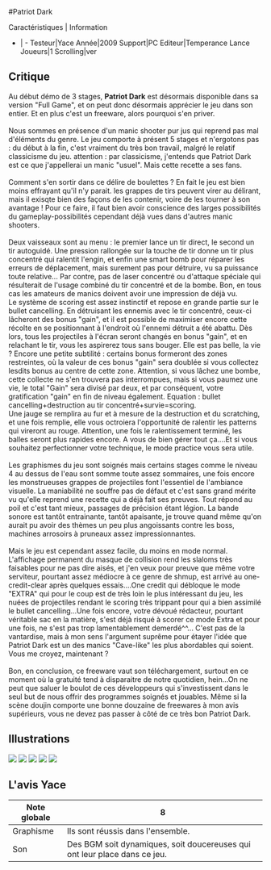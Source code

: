 #Patriot Dark

Caractéristiques | Information
- | -
Testeur|Yace
Année|2009
Support|PC
Editeur|Temperance Lance
Joueurs|1
Scrolling|ver

## Critique
Au début démo de 3 stages, <b>Patriot Dark</b> est désormais disponible dans sa version "Full  Game", et on peut donc désormais apprécier le jeu dans son entier. Et en plus c'est un freeware, alors pourquoi s'en priver.<br/><br/>Nous sommes en présence d'un manic shooter pur jus qui reprend pas mal d'éléments du genre. Le jeu comporte à présent 5 stages et n'ergotons pas : du début à la fin, c'est vraiment du très bon travail, malgré le relatif classicisme du jeu. attention : par classicisme, j'entends que Patriot Dark est ce que j'appellerai un manic "usuel". Mais cette recette a ses fans.<br/><br/>Comment s'en sortir dans ce délire de boulettes ? En fait le jeu est bien moins effrayant qu'il n'y parait. les grappes de tirs peuvent virer au délirant, mais il exisqte bien des façons de les contenir, voire de les tourner à son avantage ! Pour ce faire, il faut bien avoir conscience des larges possibilités du gameplay-possibilités cependant déjà vues dans d'autres manic shooters.<br/><br/>Deux vaisseaux sont au menu : le premier lance un tir direct, le second un tir autoguidé. Une pression rallongée sur la touche de tir donne un tir plus concentré qui ralentit l'engin, et enfin une smart bomb pour réparer les erreurs de déplacement, mais surement pas pour détruire, vu sa puissance toute relative... Par contre, pas de laser concentré ou d'attaque spéciale qui résulterait de l'usage combiné du tir concentré et de la bombe. Bon, en tous cas les amateurs de manics doivent avoir une impression de déjà vu.<br/>Le système de scoring est assez instinctif et repose en grande partie sur le bullet cancelling. En détruisant les ennemis avec le tir concentré, ceux-ci lâcheront des bonus "gain", et il est possible de maximiser encore cette récolte en se positionnant  à l'endroit où l'ennemi détruit a été abattu. Dès lors, tous les projectiles à l'écran seront changés en bonus "gain", et en relachant le tir, vous les aspirerez tous sans bouger. Elle est pas belle, la vie ? Encore une petite subtilité : certains bonus formeront des zones restreintes, où la valeur de ces bonus "gain" sera doublée si vous collectez lesdits bonus au centre de cette zone. Attention, si vous lâchez une bombe, cette collecte ne s'en trouvera pas interrompues, mais si vous paumez une vie, le total "Gain" sera divisé par deux, et par conséquent, votre gratification "gain" en fin de niveau également. Equation : bullet cancelling+destruction au tir concentré+survie=scoring.<br/>Une jauge se remplira au fur et à mesure de la destruction et du scratching, et une fois remplie, elle vous octroiera l'opportunité de ralentir les patterns qui vireront au rouge. Attention, une fois le ralentissement terminé, les balles seront plus rapides encore. A vous de bien gérer tout ça....Et si vous souhaitez perfectionner votre technique, le mode practice vous sera utile.<br/><br/>Les graphismes du jeu sont soignés mais certains stages comme le niveau 4 au dessus de l'eau sont somme toute assez sommaires, une fois encore les monstrueuses grappes de projectiles font l'essentiel de l'ambiance visuelle. La maniabilité ne souffre pas de défaut et c'est sans grand mérite vu qu'elle reprend une recette qui a déjà fait ses preuves. Tout répond au poil et c'est tant mieux, passages de précision étant légion. La bande sonore est tantôt entrainante, tantôt apaisante, je trouve quand même qu'on aurait pu avoir des thèmes un peu plus angoissants contre les boss, machines arrosoirs à pruneaux assez impressionnantes.<br/><br/>Mais le jeu est cependant assez facile, du moins en mode normal. L'affichage permanent du masque de collision rend les slaloms très faisables pour ne pas dire aisés, et j'en veux pour preuve que même votre serviteur, pourtant assez médiocre à ce genre de shmup, est arrivé au one-credit-clear après quelques essais....One credit qui débloque le mode "EXTRA" qui pour le coup est de très loin le plus intéressant du jeu, les nuées de projectiles rendant le scoring très trippant pour qui a bien assimilé le bullet cancelling...Une fois encore, votre dévoué rédacteur, pourtant véritable sac en la matière, s'est déjà risqué à scorer ce mode Extra et pour une fois, ne s'est pas trop lamentablement demerdé^^... C'est pas de la vantardise, mais à mon sens l'argument suprême pour étayer l'idée que Patriot Dark est un des manics "Cave-like" les plus abordables qui soient. Vous me croyez, maintenant ?<br/><br/>Bon, en conclusion, ce freeware vaut son téléchargement, surtout en ce moment où la gratuité tend à disparaitre de notre quotidien, hein...On ne peut que saluer le boulot de ces développeurs qui s'investissent dans le seul but de nous offrir des programmes soignés et jouables. Même si la scène doujin comporte une bonne douzaine de freewares à mon avis supérieurs, vous ne devez pas passer à côté de ce très bon Patriot Dark.

## Illustrations
![](http://www.shmup.com/images/thumbs/img_fiche_1_1273.bmp)
![](http://www.shmup.com/images/thumbs/img_fiche_2_1273.bmp)
![](http://www.shmup.com/images/thumbs/img_fiche_3_1273.bmp)
![](http://www.shmup.com/images/thumbs/img_fiche_4_1273.bmp)
![](http://www.shmup.com/images/thumbs/img_fiche_5_1273.jpg)

## L'avis Yace
Note globale|8
-|-
Graphisme|Ils sont réussis dans l'ensemble.
Son|Des BGM soit dynamiques, soit doucereuses qui ont leur place dans ce jeu.
